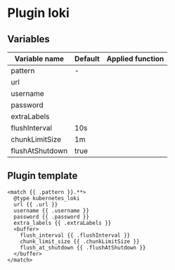 # Plugin loki
## Variables
| Variable name | Default | Applied function |
|---|---|---|
| pattern | - |  |
| url |  |  |
| username |  |  |
| password |  |  |
| extraLabels |  |  |
| flushInterval | 10s |  |
| chunkLimitSize | 1m |  |
| flushAtShutdown | true |  |
## Plugin template
```
<match {{ .pattern }}.**>
  @type kubernetes_loki
  url {{ .url }}
  username {{ .username }}
  password {{ .password }}
  extra_labels {{ .extraLabels }}
  <buffer>
    flush_interval {{ .flushInterval }}
    chunk_limit_size {{ .chunkLimitSize }}
    flush_at_shutdown {{ .flushAtShutdown }}
  </buffer>
</match>
```
